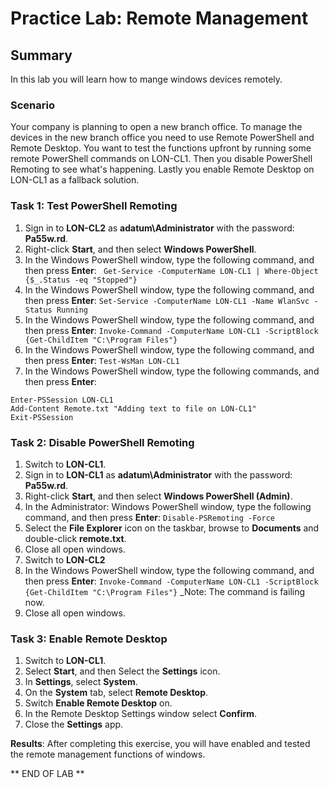# Practice Lab: Remote Management 

## Summary

In this lab you will learn how to mange windows devices remotely.

### Scenario
Your company is planning to open a new branch office. To manage the devices in the new branch office you need to use Remote PowerShell and Remote Desktop. You want to test the functions upfront by running some remote PowerShell commands on LON-CL1. Then you disable PowerShell Remoting to see what's happening. Lastly you enable Remote Desktop on LON-CL1 as a fallback solution.

### Task 1: Test PowerShell Remoting
1.  Sign in to **LON-CL2** as **adatum\\Administrator** with the password: **Pa55w.rd**.
2.  Right-click **Start**, and then select **Windows PowerShell**.
3.  In the Windows PowerShell window, type the following command, and then press **Enter**:
` Get-Service -ComputerName LON-CL1 | Where-Object {$_.Status -eq "Stopped"}`
4.  In the Windows PowerShell window, type the following command, and then press **Enter**:
`Set-Service -ComputerName LON-CL1 -Name WlanSvc -Status Running`
5.  In the Windows PowerShell window, type the following command, and then press **Enter**:
`Invoke-Command -ComputerName LON-CL1 -ScriptBlock {Get-ChildItem "C:\Program Files"}`
6.  In the Windows PowerShell window, type the following command, and then press **Enter**:
`Test-WsMan LON-CL1`
7.  In the Windows PowerShell window, type the following commands, and then press **Enter**:
```
Enter-PSSession LON-CL1
Add-Content Remote.txt "Adding text to file on LON-CL1"
Exit-PSSession
```

### Task 2: Disable PowerShell Remoting
1.  Switch to **LON-CL1**.
2.  Sign in to **LON-CL1** as **adatum\\Administrator** with the password: **Pa55w.rd**.
3.  Right-click **Start**, and then select **Windows PowerShell (Admin)**.
4.  In the Administrator: Windows PowerShell window, type the following command, and then press **Enter**:
`Disable-PSRemoting -Force`
5.  Select the **File Explorer** icon on the taskbar, browse to **Documents** and double-click **remote.txt**.
6.  Close all open windows.
7.  Switch to **LON-CL2**
8.  In the Windows PowerShell window, type the following command, and then press **Enter**:
`Invoke-Command -ComputerName LON-CL1 -ScriptBlock {Get-ChildItem "C:\Program Files"}`
_Note: The command is failing now.
9.  Close all open windows.

### Task 3: Enable Remote Desktop
1.  Switch to **LON-CL1**.
2.  Select **Start**, and then Select the **Settings** icon.
3.  In **Settings**, select **System**.
4.  On the **System** tab, select **Remote Desktop**.
5.  Switch **Enable Remote Desktop** on.
6.  In the Remote Desktop Settings window select **Confirm**.
7.  Close the **Settings** app.

**Results**: After completing this exercise, you will have enabled and tested the remote management functions of windows.

** END OF LAB **